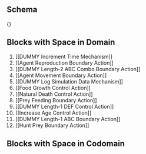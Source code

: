 ## Schema

{}

## Blocks with Space in Domain
1. [[DUMMY Increment Time Mechanism]]
2. [[Agent Reproduction Boundary Action]]
3. [[DUMMY Length-2 ABC Combo Boundary Action]]
4. [[Agent Movement Boundary Action]]
5. [[DUMMY Log Simulation Data Mechanism]]
6. [[Food Growth Control Action]]
7. [[Natural Death Control Action]]
8. [[Prey Feeding Boundary Action]]
9. [[DUMMY Length-1 DEF Control Action]]
10. [[Increase Age Control Action]]
11. [[DUMMY Length-1 ABC Boundary Action]]
12. [[Hunt Prey Boundary Action]]

## Blocks with Space in Codomain


